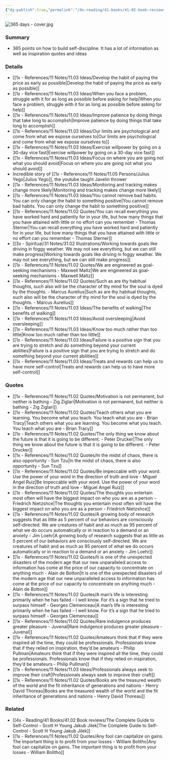 ```yaml
---
{"dg-publish":true,"permalink":"/4x-reading/41-books/41-02-book-reviews/365-days-with-self-discipline-martin-meadows/","title":"365 Days with Self-Discipline - Martin Meadows","created":"2024-02-15T09:57:45.987+03:00","updated":"2024-12-22T21:16:03.663+03:00"}
---
```


![365 days - cover.jpg](/img/user/4x%20-%20Reading/41%20Books/41.03%20Cover%20images/365%20days%20-%20cover.jpg)
### Summary
- 365 points on how to build self-discipline. It has a lot of information as well as inspiration quotes and ideas

### Details
- [[1x - References/11 Notes/11.03 Ideas/Develop the habit of paying the price as early as possible\|Develop the habit of paying the price as early as possible]]
- [[1x - References/11 Notes/11.03 Ideas/When you face a problem, struggle with it for as long as possible before asking for help\|When you face a problem, struggle with it for as long as possible before asking for help]]
- [[1x - References/11 Notes/11.03 Ideas/Improve patience by doing things that take long to accomplish\|Improve patience by doing things that take long to accomplish]]
- [[1x - References/11 Notes/11.03 Ideas/Our limits are psychological and come from what we expose ourselves to\|Our limits are psychological and come from what we expose ourselves to]]
- [[1x - References/11 Notes/11.03 Ideas/Exercise willpower by going on a 30-day vice fast\|Exercise willpower by going on a 30-day vice fast]]
- [[1x - References/11 Notes/11.03 Ideas/Focus on where you are going not what you should avoid\|Focus on where you are going not what you should avoid]]
- Incredible story of [[1x - References/11 Notes/11.05 Persons/Julius Yego\|Julius Yego]], the youtube taught Javelin thrower
- [[1x - References/11 Notes/11.03 Ideas/Monitoring and tracking makes change more likely\|Monitoring and tracking makes change more likely]]
- [[1x - References/11 Notes/11.03 Ideas/You cannot remove bad habits. You can only change the habit to something positive\|You cannot remove bad habits. You can only change the habit to something positive]]
- [[1x - References/11 Notes/11.02 Quotes/You can recall everything you have worked hard and patiently for in your life, but how many things that you have attained with little or no effort can you remember - Thomas Sterner\|You can recall everything you have worked hard and patiently for in your life, but how many things that you have attained with little or no effort can you remember - Thomas Sterner]]
- [[3x - Spiritual/31 Notes/31.02 Illustrations/Working towards goals like driving in foggy weather. We may not see everything, but we can still make progress\|Working towards goals like driving in foggy weather. We may not see everything, but we can still make progress]]
- [[1x - References/11 Notes/11.02 Quotes/We are engineered as goal-seeking mechanisms - Maxwell Maltz\|We are engineered as goal-seeking mechanisms - Maxwell Maltz]]
- [[1x - References/11 Notes/11.02 Quotes/Such as are thy habitual thoughts, such also will be the character of thy mind for the soul is dyed by the thoughts. - Marcus Aurelius\|Such as are thy habitual thoughts, such also will be the character of thy mind for the soul is dyed by the thoughts. - Marcus Aurelius]]
- [[1x - References/11 Notes/11.03 Ideas/The benefits of walking\|The benefits of walking]]
- [[1x - References/11 Notes/11.03 Ideas/Avoid oversleeping\|Avoid oversleeping]]
- [[1x - References/11 Notes/11.03 Ideas/Know too much rather than too little\|Know too much rather than too little]]
- [[1x - References/11 Notes/11.03 Ideas/Failure is a positive sign that you are trying to stretch and do something beyond your current abilities\|Failure is a positive sign that you are trying to stretch and do something beyond your current abilities]]
- [[1x - References/11 Notes/11.03 Ideas/Treats and rewards can help us to have more self-control\|Treats and rewards can help us to have more self-control]]


### Quotes
- [[1x - References/11 Notes/11.02 Quotes/Motivation is not permanent, but neither is bathing - Zig Ziglari\|Motivation is not permanent, but neither is bathing - Zig Ziglari]]
- [[1x - References/11 Notes/11.02 Quotes/Teach others what you are learning. You become what you teach. You teach what you are - Brian Tracy\|Teach others what you are learning. You become what you teach. You teach what you are - Brian Tracy]]
- [[1x - References/11 Notes/11.02 Quotes/The only thing we know about the future is that it is going to be different. - Peter Drucker\|The only thing we know about the future is that it is going to be different. - Peter Drucker]]
- [[1x - References/11 Notes/11.02 Quotes/In the midst of chaos, there is also opportunity - Sun Tzu\|In the midst of chaos, there is also opportunity - Sun Tzu]]
- [[1x - References/11 Notes/11.02 Quotes/Be impeccable with your word. Use the power of your word in the direction of truth and love - Miguel Angel Ruiz\|Be impeccable with your word. Use the power of your word in the direction of truth and love - Miguel Angel Ruiz]]
- [[1x - References/11 Notes/11.02 Quotes/The thoughts you entertain most often will have the biggest impact on who you are as a person - Friedrich Nietzshce\|The thoughts you entertain most often will have the biggest impact on who you are as a person - Friedrich Nietzshce]]
- [[1x - References/11 Notes/11.02 Quotes/A growing body of research suggests that as little as 5 percent of our behaviors are consciously self-directed. We are creatures of habit and as much as 95 percent of what we do occurs automatically or in reaction to a demand or an anxiety - Jim Loehr\|A growing body of research suggests that as little as 5 percent of our behaviors are consciously self-directed. We are creatures of habit and as much as 95 percent of what we do occurs automatically or in reaction to a demand or an anxiety - Jim Loehr]]
- [[1x - References/11 Notes/11.02 Quotes/It is one of the unexpected disasters of the modern age that our new unparalleled access to information has come at the price of our capacity to concentrate on anything much - Alain de Botton\|It is one of the unexpected disasters of the modern age that our new unparalleled access to information has come at the price of our capacity to concentrate on anything much - Alain de Botton]]
- [[1x - References/11 Notes/11.02 Quotes/A man’s life is interesting primarily when he has failed - I well know. For it’s a sign that he tried to surpass himself - Georges Clemenceau\|A man’s life is interesting primarily when he has failed - I well know. For it’s a sign that he tried to surpass himself - Georges Clemenceau]]
- [[1x - References/11 Notes/11.02 Quotes/Rare indulgence produces greater pleasure - Juvenal\|Rare indulgence produces greater pleasure - Juvenal]]
- [[1x - References/11 Notes/11.02 Quotes/Amateurs think that if they were inspired all the time, they could be professionals. Professionals know that if they relied on inspiration, they’d be amateurs - Philip Pullman\|Amateurs think that if they were inspired all the time, they could be professionals. Professionals know that if they relied on inspiration, they’d be amateurs - Philip Pullman]]
- [[1x - References/11 Notes/11.03 Ideas/Professionals always seek to improve their craft\|Professionals always seek to improve their craft]]
- [[1x - References/11 Notes/11.02 Quotes/Books are the treasured wealth of the world and the fit inheritance of generations and nations - Henry David Thoreau\|Books are the treasured wealth of the world and the fit inheritance of generations and nations - Henry David Thoreau]]

### Related
- [[4x - Reading/41 Books/41.02 Book reviews/The Complete Guide to Self-Control - Scott H Young Jakub Jilek\|The Complete Guide to Self-Control - Scott H Young Jakub Jilek]]
- [[1x - References/11 Notes/11.02 Quotes/Any fool can capitalize on gains. The important thing is to profit from your losses - William Bolitho\|Any fool can capitalize on gains. The important thing is to profit from your losses - William Bolitho]]
